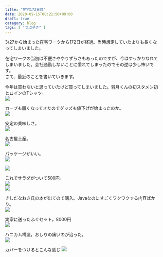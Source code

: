 ```yaml
---
title: "在宅172日目"
date: 2020-09-15T00:21:50+09:00
draft: true
category: blog
tags: [ "つぶやき" ]
---
```

3/27から始まった在宅ワークから172日が経過。当時想定していたよりも長くなってしまいました。  
<!--more-->

在宅ワークの当初は不便さややりずらさもあったのですが、今はすっかりなれてしまいました。会社通勤しないことに慣れてしまったのでその逆は少し怖いです。  
さて、最近のことを書いていきます。  

今年は買わないと思っていたけど買ってしまいました。羽月くんの初スタメン初ヒロインのTシャツ。  
![](img/1.jpg)  

カープも弱くなってきたのでグッズも値下げが始まったのか。  
![](img/2.jpg)  

安定の美味しさ。  
![](img/3.jpg)  

名古屋土産。  
![](img/4.jpg)  

パッケージがいい。  
![](img/5.jpg)  

![](img/6.jpg)  

これでサラダがついて500円。  
![](img/7.jpg)  
![](img/8.jpg)  

きしだなおき氏の本が出てので購入。Javaなのにすごくワクワクする内容ばかり。  
![](img/9.jpg)  

実家に送ったふぐセット。8000円  
![](img/10.jpg)  

ハニカム構造。おしりの痛いのが治った。  
![](img/11.jpg)  

カバーをつけるとこんな感じ
![](img/12.jpg)  